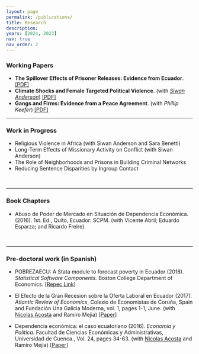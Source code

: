 ```yaml
---
layout: page
permalink: /publications/
title: Research
description: 
years: [2024, 2023]
nav: true
nav_order: 2
---
```



### Working Papers

- **The Spillover Effects of Prisoner Releases: Evidence from Ecuador**. [[PDF]](assets/pdf/Daniel_Jaramillo_JMP.pdf)
- **Climate Shocks and Female Targeted Political Violence**. (with [*Siwan Anderson*](https://sites.google.com/view/siwan-anderson/home)) [[PDF]](assets/pdf/climate_and_pvtw.pdf)
- **Gangs and Firms: Evidence from a Peace Agreement**. (with *Phillip Keefer*) [[PDF]](assets/pdf/0gangs_truce.pdf)

---
### Work in Progress

- Religious Violence in Africa (with Siwan Anderson and Sara Benetti)
- Long-Term Effects of Missionary Activity on Conflict (with Siwan Anderson)
- The Role of Neighborhoods and Prisons in Building Criminal Networks
- Reducing Sentence Disparities by Ingroup Contact

<br>

---
### Book Chapters

- Abuso de Poder de Mercado en Situación de Dependencia Económica. (2016). 1st. Ed., Quito, Ecuador: SCPM. (with Vicente Abril; Eduardo Esparza; and Ricardo Freire).

<br>

---
### Pre-doctoral work (in Spanish)

- POBREZAECU: A Stata module to forecast poverty in Ecuador (2018). *Statistical Software Components.* Boston College Department of Economics. [[Repec Link](https://ideas.repec.org/c/boc/bocode/s458309.html)]

- El Efecto de la Gran Recesion sobre la Oferta Laboral en Ecuador (2017). *Atlantic Review of Economics*, Colexio de Economistas de Coruña, Spain and Fundación Una Galicia Moderna, vol. 1, pages 1-1, June.  (with [Nicolas Acosta](https://puceinvestiga.puce.edu.ec/en/persons/hugo-nicol%C3%A1s-acosta-gonz%C3%A1lez) and Ramiro Mejia) [[Paper](http://www.unagaliciamoderna.com/eawp/coldata/upload/Vol1_17_Oferta_Laboral_Ecuador.pdf)]

- Dependencia económica: el caso ecuatoriano (2016). *Economía y Política.* Facultad de Ciencias Económicas y Administrativas, Universidad de Cuenca., Vol. 24, pages 34-63. (with [Nicolas Acosta](https://puceinvestiga.puce.edu.ec/en/persons/hugo-nicol%C3%A1s-acosta-gonz%C3%A1lez) and Ramiro Mejia) [[Paper](https://dspace.ucuenca.edu.ec/bitstream/123456789/30213/1/1179-3607-1-PB.pdf)]
